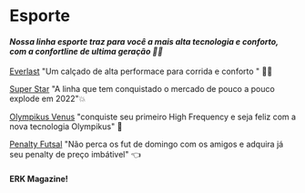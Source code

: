 # Esporte

#### _Nossa linha esporte traz para você a mais alta tecnologia e conforto, com a confortline de ultima geração :golfing_man:_

[Everlast](https://www.erkmagazine.com.br/produto/333514/everlast-tenis-bunker-preto-branco-e-rosa) "Um calçado de alta performace para corrida e conforto " :ok_woman:

[Super Star](https://www.erkmagazine.com.br/produto/367892/super-star-tenis-marinho-e-branco-sst-3347) "A linha que tem conquistado o mercado de pouco a pouco explode em 2022":boom:

[Olympikus Venus](https://www.erkmagazine.com.br/produto/382960/tenis-olympikus-venus-689-marinho) "conquiste seu primeiro High Frequency e seja feliz com a nova tecnologia Olympikus" :athletic_shoe:

​[Penalty Futsal](https://www.erkmagazine.com.br/produto/355888/penalty-futsal-atf-americas-ix-preto-e-branca) "Não perca os fut de domingo com os amigos e adquira já seu penalty de preço imbátivel" :point_left:

#### ERK Magazine! 







